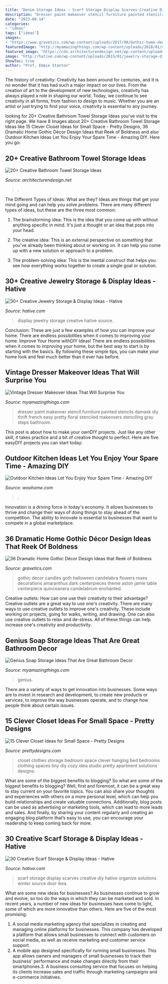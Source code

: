 ```yaml
---
title: "Denim Storage Ideas ~ Scarf Storage Display Scarves Creative Diy Hative Organize Solutions Winter Source Door Ikea"
description: "Dresser paint makeover stencil furniture painted stencils damask diy thrift french easy pretty floral stenciled makeovers stenciling gray steps bathroom"
date: "2023-08-14"
categories:
- "ideas"
tags: ["ideas"]
images:
- "https://www.gravetics.com/wp-content/uploads/2017/08/Gothic-home-decor.jpg"
featuredImage: "http://myamazingthings.com/wp-content/uploads/2018/01/vintage-dresser-makeover-5-.jpg"
featured_image: "https://cdn.architecturendesign.net/wp-content/uploads/2015/09/AD-Creative-Bathroom-Towel-Storage-Ideas-10.jpg"
image: "http://hative.com/wp-content/uploads/2015/01/jewelry-storage-display-ideas/22-jewelry-storage-display-ideas.jpg"
ShowToc: true
author: "Prof. Emmie Stanton"
---
```



The history of creativity:
Creativity has been around for centuries, and it is no wonder that it has had such a major impact on our lives. From the creation of art to the development of new technologies, creativity has always played a role in shaping our world. Today, we continue to see creativity in all forms, from fashion to design to music. Whether you are an artist or just trying to find your voice, creativity is essential to any journey.

	

		
looking for 20+ Creative Bathroom Towel Storage Ideas you've visit to the right page. We have 8 Images about 20+ Creative Bathroom Towel Storage Ideas like 15 Clever Closet Ideas for Small Space - Pretty Designs, 36 Dramatic Home Gothic Décor Design Ideas that Reek of Boldness and also Outdoor Kitchen Ideas Let You Enjoy Your Spare Time - Amazing DIY. Here you go:
		
    
## 20+ Creative Bathroom Towel Storage Ideas

<img loading=lazy src="https://cdn.architecturendesign.net/wp-content/uploads/2015/09/AD-Creative-Bathroom-Towel-Storage-Ideas-10.jpg" onerror="this.onerror=null;this.src='https://tse1.mm.bing.net/th?id=OIP.yJiDIBClzSJpCk8MWJUfhwHaJ4&amp;pid=15.1';" alt="20+ Creative Bathroom Towel Storage Ideas">

_Source: architecturendesign.net_

>. 

	

The Different Types of Ideas: What are they?
Ideas are things that get your mind going and can help you solve problems. There are many different types of ideas, but these are the three most common:
1. The brainstorming idea: This is the idea that you come up with without anything specific in mind. It's just a thought or an idea that pops into your head.

2. The creative idea: This is an external perspective on something that you've already been thinking about or working on. It can help you come up with a new solution or approach to a problem.

3. The problem-solving idea: This is the mental construct that helps you see how everything works together to create a single goal or solution.

    
## 30+ Creative Jewelry Storage &amp; Display Ideas - Hative

<img loading=lazy src="http://hative.com/wp-content/uploads/2015/01/jewelry-storage-display-ideas/22-jewelry-storage-display-ideas.jpg" onerror="this.onerror=null;this.src='https://tse3.mm.bing.net/th?id=OIP.QTYojMsHxAUaXdXwJ7jSrwHaLK&amp;pid=15.1';" alt="30+ Creative Jewelry Storage &amp; Display Ideas - Hative">

_Source: hative.com_

>display jewelry storage creative hative source. 

	

Conclusion: These are just a few examples of how you can improve your home. There are endless possibilities when it comes to improving your home.
Improve Your Home withDIY Ideas!
There are endless possibilities when it comes to improving your home, but the best way to start is by starting with the basics. By following these simple tips, you can make your home look and feel much better than it ever has before.

    
## Vintage Dresser Makeover Ideas That Will Surprise You

<img loading=lazy src="http://myamazingthings.com/wp-content/uploads/2018/01/vintage-dresser-makeover-5-.jpg" onerror="this.onerror=null;this.src='https://tse1.mm.bing.net/th?id=OIP.q_oSHhpivVufyVdNlvjS8AHaLG&amp;pid=15.1';" alt="Vintage Dresser Makeover Ideas That Will Surprise You">

_Source: myamazingthings.com_

>dresser paint makeover stencil furniture painted stencils damask diy thrift french easy pretty floral stenciled makeovers stenciling gray steps bathroom. 

	

This post is about how to make your ownDIY projects. Just like any other skill, it takes practice and a bit of creative thought to perfect. Here are five easyDIY projects you can start today: 

    
## Outdoor Kitchen Ideas Let You Enjoy Your Spare Time - Amazing DIY

<img loading=lazy src="https://www.woohome.com/wp-content/uploads/2014/02/outdoor-kitchen-15.jpg" onerror="this.onerror=null;this.src='https://tse3.mm.bing.net/th?id=OIP.aBX0IHzMpmdlZpbli8pgXgHaJ4&amp;pid=15.1';" alt="Outdoor Kitchen Ideas Let You Enjoy Your Spare Time - Amazing DIY">

_Source: woohome.com_

>. 

	

Innovation is a driving force in today's economy. It allows businesses to thrive and change their ways of doing things to stay ahead of the competition. The ability to innovate is essential to businesses that want to compete in a global marketplace.

    
## 36 Dramatic Home Gothic Décor Design Ideas That Reek Of Boldness

<img loading=lazy src="https://www.gravetics.com/wp-content/uploads/2017/08/Gothic-home-decor.jpg" onerror="this.onerror=null;this.src='https://tse2.mm.bing.net/th?id=OIP.FXOxx87xYosh9IYPAMRiYgHaN6&amp;pid=15.1';" alt="36 Dramatic Home Gothic Décor Design Ideas that Reek of Boldness">

_Source: gravetics.com_

>gothic decor candles goth halloween candelabra flowers roses decorations amaranthus dark centerpieces theme aston jamie table centerpiece quinceanera candelabrum enchanted. 

	

Creative outlets: How can one use their creativity to their advantage?
Creative outlets are a great way to use one's creativity. There are many ways to use creative outlets to improve one's creativity. These include working on projects, going for walks, writing, and drawing. One can also use creative outlets to relax and de-stress. All of these things can help increase one's creativity and productivity.

    
## Genius Soap Storage Ideas That Are Great Bathroom Decor

<img loading=lazy src="https://myamazingthings.com/wp-content/uploads/2017/08/soap-storage-ideas-2.jpg" onerror="this.onerror=null;this.src='https://tse3.mm.bing.net/th?id=OIP.RDDyhPPz6T8RcvH3QWLNuAHaLG&amp;pid=15.1';" alt="Genius Soap Storage Ideas That Are Great Bathroom Decor">

_Source: myamazingthings.com_

>genius. 

	

There are a variety of ways to get innovation into businesses. Some ways are to invest in research and development, to create new products or services, to improve the way businesses operate, and to change how people think about certain issues. 

    
## 15 Clever Closet Ideas For Small Space - Pretty Designs

<img loading=lazy src="https://www.prettydesigns.com/wp-content/uploads/2015/10/Clothes-Storage.jpg" onerror="this.onerror=null;this.src='https://tse1.mm.bing.net/th?id=OIP.1aTzA40VQhfVq9wn073BxQHaLF&amp;pid=15.1';" alt="15 Clever Closet Ideas for Small Space - Pretty Designs">

_Source: prettydesigns.com_

>closet clothes storage bedroom space clever hanging bed bedrooms clothing spaces tiny diy cozy idea studio pretty apartment solutions designs. 

	

What are some of the biggest benefits to blogging?
So what are some of the biggest benefits to blogging? Well, first and foremost, it can be a great way to stay current on your favorite topics. You can also share your thoughts and experiences with others on a more personal level, which can help you build relationships and create valuable connections. Additionally, blog posts can be used as advertising or marketing tools, which can lead to more leads and sales. And finally, by sharing your content regularly and creating an engaging blog platform that’s easy to use, you can encourage your readership to keep coming back for more.

    
## 30 Creative Scarf Storage &amp; Display Ideas - Hative

<img loading=lazy src="https://hative.com/wp-content/uploads/2015/03/scarf-storage-ideas/8-creative-scarf-storage-and-display-ideas.jpg" onerror="this.onerror=null;this.src='https://tse1.mm.bing.net/th?id=OIP.VxtoHmT8yAsU2VGSO3clRwHaLG&amp;pid=15.1';" alt="30 Creative Scarf Storage &amp; Display Ideas - Hative">

_Source: hative.com_

>scarf storage display scarves creative diy hative organize solutions winter source door ikea. 

	

What are some new ideas for businesses?
As businesses continue to grow and evolve, so too do the ways in which they can be marketed and sold. In recent years, a number of new ideas for businesses have come to light, some of which are more innovative than others. Here are five of the most promising:
1. A social media marketing agency that specializes in creating and managing online platforms for businesses. This company has developed a platform that allows small businesses to connect with customers on social media, as well as receive marketing and customer service support.
2. A mobile app designed specifically for running small businesses. This app allows owners and managers of small businesses to track their business' performance and make changes directly from their smartphones.3. A business consulting service that focuses on helping its clients increase sales and traffic through marketing campaigns and e-commerce initiatives.
